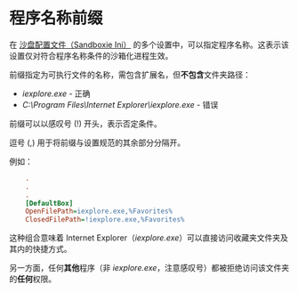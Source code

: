 # 程序名称前缀

在 [沙盘配置文件（Sandboxie Ini）](SandboxieIni.md) 的多个设置中，可以指定程序名称。这表示该设置仅对符合程序名称条件的沙箱化进程生效。

前缀指定为可执行文件的名称，需包含扩展名，但**不包含**文件夹路径：

*   _iexplore.exe_ - 正确
*   _C:\Program Files\Internet Explorer\iexplore.exe_ - 错误

前缀可以以感叹号 (!) 开头，表示否定条件。

逗号 (,) 用于将前缀与设置规范的其余部分分隔开。

例如：
```ini
    .
    .
    .
    [DefaultBox]
    OpenFilePath=iexplore.exe,%Favorites%
    ClosedFilePath=!iexplore.exe,%Favorites%
```

这种组合意味着 Internet Explorer（_iexplore.exe_）可以直接访问收藏夹文件夹及其内的快捷方式。

另一方面，任何**其他**程序（非 _iexplore.exe_，注意感叹号）都被拒绝访问该文件夹的**任何**权限。
